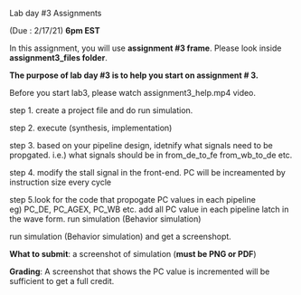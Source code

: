 Lab day #3  Assignments 

(Due : 2/17/21) **6pm EST**



In this assignment, you will use **assignment #3 frame**. Please look inside **assignment3_files folder**.

**The purpose of lab day #3 is to help you start on assignment # 3.** 

Before you start lab3, please watch assignment3_help.mp4 video. 

step 1. create a project file and do run simulation.  

step 2. execute (synthesis, implementation)

step 3. based on your pipeline design, idetnify what signals need to be propgated. 
i.e.) what signals should be in from_de_to_fe from_wb_to_de etc. 


step 4. modify the stall signal in the front-end. 
PC will be increamented by instruction size every cycle 

step 5.look for the code that propogate PC values in each pipeline  
eg) PC_DE, PC_AGEX, PC_WB etc.  add all PC value in each pipeline latch in the wave form. 
run simulation (Behavior simulation) 


run simulation (Behavior simulation) and get a screenshopt. 
 
**What to submit**: a screenshot of simulation (**must be PNG or PDF**)

**Grading**: A screenshot that shows the PC value is incremented will be sufficient to get a full credit. 


